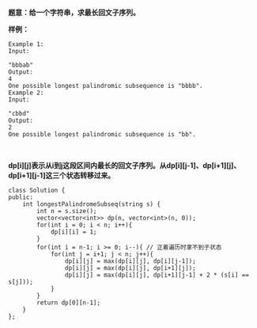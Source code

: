**题意：给一个字符串，求最长回文子序列。**

**样例：**

```
Example 1:
Input:

"bbbab"
Output:
4
One possible longest palindromic subsequence is "bbbb".
Example 2:
Input:

"cbbd"
Output:
2
One possible longest palindromic subsequence is "bb".
```

<br/>

**dp[i][j]表示从i到j这段区间内最长的回文子序列。从dp[i][j-1]、dp[i+1][j]、dp[i+1][j-1]这三个状态转移过来。**

```
class Solution {
public:
    int longestPalindromeSubseq(string s) {
        int n = s.size();
        vector<vector<int>> dp(n, vector<int>(n, 0));
        for(int i = 0; i < n; i++){
            dp[i][i] = 1;
        }
        for(int i = n-1; i >= 0; i--){ // 正着遍历时拿不到子状态
            for(int j = i+1; j < n; j++){
                dp[i][j] = max(dp[i][j], dp[i][j-1]);
                dp[i][j] = max(dp[i][j], dp[i+1][j]);
                dp[i][j] = max(dp[i][j], dp[i+1][j-1] + 2 * (s[i] == s[j]));
            }
        }
        return dp[0][n-1];
    }
};
```
